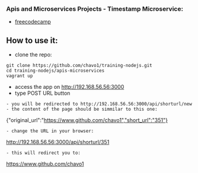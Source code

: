 ### Apis and Microservices Projects - Timestamp Microservice:

- [freecodecamp](https://learn.freecodecamp.org/apis-and-microservices/apis-and-microservices-projects/timestamp-microservice)

## How to use it:
- clone the repo:
```
git clone https://github.com/chavo1/training-nodejs.git
cd training-nodejs/apis-microservices
vagrant up
```
- access the app on http://192.168.56.56:3000
- type POST URL button
```
- you will be redirected to http://192.168.56.56:3000/api/shorturl/new
- the content of the page should be simmilar to this one:
```
{"original_url":"https://www.github.com/chavo1","short_url":"351"}
```
- change the URL in your browser:
```
http://192.168.56.56:3000/api/shorturl/351
```
- this will redirect you to:
```
https://www.github.com/chavo1
```
